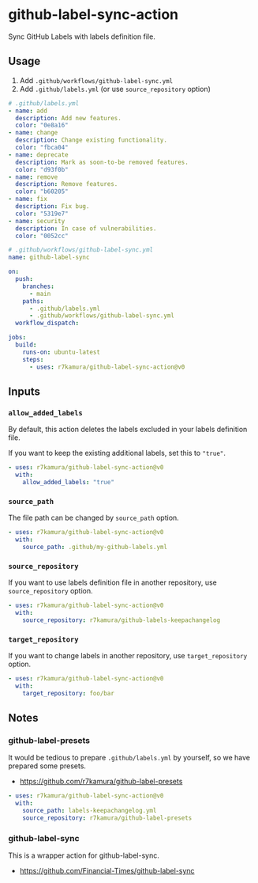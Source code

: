 # github-label-sync-action

Sync GitHub Labels with labels definition file.

## Usage

1. Add `.github/workflows/github-label-sync.yml`
2. Add `.github/labels.yml` (or use `source_repository` option)

```yaml
# .github/labels.yml
- name: add
  description: Add new features.
  color: "0e8a16"
- name: change
  description: Change existing functionality.
  color: "fbca04"
- name: deprecate
  description: Mark as soon-to-be removed features.
  color: "d93f0b"
- name: remove
  description: Remove features.
  color: "b60205"
- name: fix
  description: Fix bug.
  color: "5319e7"
- name: security
  description: In case of vulnerabilities.
  color: "0052cc"
```

```yaml
# .github/workflows/github-label-sync.yml
name: github-label-sync

on:
  push:
    branches:
      - main
    paths:
      - .github/labels.yml
      - .github/workflows/github-label-sync.yml
  workflow_dispatch:

jobs:
  build:
    runs-on: ubuntu-latest
    steps:
      - uses: r7kamura/github-label-sync-action@v0
```

## Inputs

### `allow_added_labels`

By default, this action deletes the labels excluded in your labels definition file.

If you want to keep the existing additional labels, set this to `"true"`.

```yaml
- uses: r7kamura/github-label-sync-action@v0
  with:
    allow_added_labels: "true"
```

### `source_path`

The file path can be changed by `source_path` option.

```yaml
- uses: r7kamura/github-label-sync-action@v0
  with:
    source_path: .github/my-github-labels.yml
```

### `source_repository`

If you want to use labels definition file in another repository, use `source_repository` option.

```yaml
- uses: r7kamura/github-label-sync-action@v0
  with:
    source_repository: r7kamura/github-labels-keepachangelog
```

### `target_repository`

If you want to change labels in another repository, use `target_repository` option.

```yaml
- uses: r7kamura/github-label-sync-action@v0
  with:
    target_repository: foo/bar
```

## Notes

### github-label-presets

It would be tedious to prepare `.github/labels.yml` by yourself, so we have prepared some presets.

- https://github.com/r7kamura/github-label-presets

```yaml
- uses: r7kamura/github-label-sync-action@v0
  with:
    source_path: labels-keepachangelog.yml
    source_repository: r7kamura/github-label-presets
```

### github-label-sync

This is a wrapper action for github-label-sync.

- https://github.com/Financial-Times/github-label-sync
